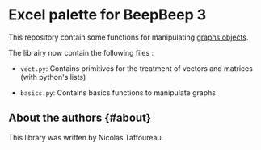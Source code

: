 # Excel palette for BeepBeep 3

This repository contain some functions for manipulating [graphs objects](https://en.wikipedia.org/wiki/Graph_(discrete_mathematics)). 

The librairy now contain the following files :

- `vect.py`: Contains primitives for the treatment of vectors and matrices (with python's lists)

- `basics.py`: Contains basics functions to manipulate graphs


About the authors                                                  {#about}
-----------------

This library was written by Nicolas Taffoureau.
